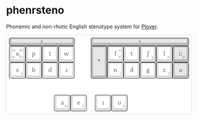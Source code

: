 # phenrsteno
Phonemic and non-rhotic English stenotype system for [Plover][1].

![phenrsteno layout](./doc/layout.png)

[1]: https://github.com/openstenoproject/plover
